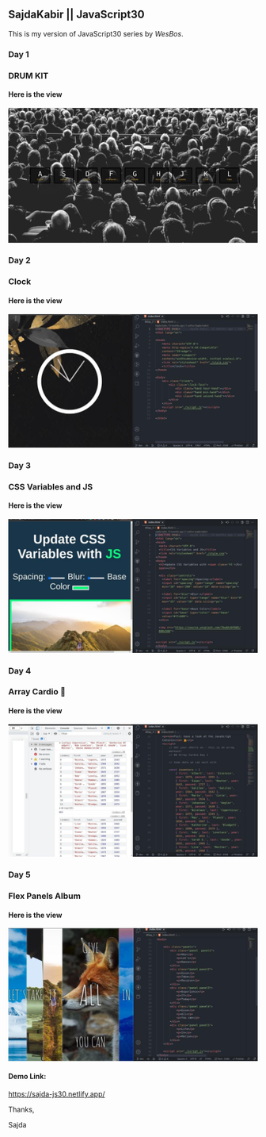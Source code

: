 ## SajdaKabir || JavaScript30


This is my version of JavaScript30 series by *WesBos*.

### Day 1 
### DRUM KIT
#### Here is the view
![](https://github.com/sajdakabir/sajda-js30/blob/main/images/day1.jpeg)

### Day 2 
### Clock
#### Here is the view
![](https://github.com/sajdakabir/sajda-js30/blob/main/images/day2.jpeg)

### Day 3 
### CSS Variables and JS
#### Here is the view
![](https://github.com/sajdakabir/sajda-js30/blob/main/images/day3.jpeg)

### Day 4
### Array Cardio 💪
#### Here is the view
![](https://github.com/sajdakabir/sajda-js30/blob/main/images/day4.jpeg)

### Day 5
### Flex Panels Album
#### Here is the view
![](https://github.com/sajdakabir/sajda-js30/blob/main/images/day5.jpeg)

#### Demo Link:
https://sajda-js30.netlify.app/


Thanks,

Sajda
